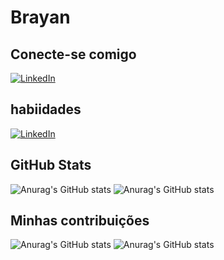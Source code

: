 # Brayan

## Conecte-se comigo
[![LinkedIn](https://img.shields.io/badge/GitHub-ec63a1?style=for-the-badge&logo=github&logoColor=fff)](https://github.com/in/brayansoaresalves/)

## habiidades

[![LinkedIn](https://img.shields.io/badge/GitHub-ec63a1?style=for-the-badge&logo=github&logoColor=fff)](https://github.com/in/brayansoaresalves/)

## GitHub Stats

![Anurag's GitHub stats](https://github-readme-stats.vercel.app/api?username=anuraghazra&hide=contribs,prs)
![Anurag's GitHub stats](https://github-readme-stats.vercel.app/api?username=anuraghazra&show=reviews,discussions_started,discussions_answered,prs_merged,prs_merged_percentage)

## Minhas contribuições

![Anurag's GitHub stats](https://github-readme-stats.vercel.app/api?username=anuraghazra&show_icons=true&theme=radical)
![Anurag's GitHub stats](https://github-readme-stats.vercel.app/api?username=anuraghazra&show_icons=true&theme=transparent)